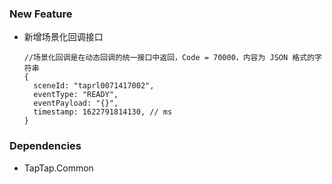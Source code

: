 ### New Feature

- 新增场景化回调接口

  ```
  //场景化回调是在动态回调的统一接口中返回，Code = 70000，内容为 JSON 格式的字符串
  {
    sceneId: "taprl0071417002",
    eventType: "READY",
    eventPayload: "{}",
    timestamp: 1622791814130, // ms
  }
  ```
  
### Dependencies

- TapTap.Common
